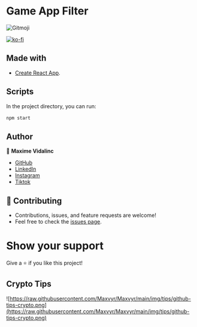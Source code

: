 # Game App Filter
<img src="https://img.shields.io/badge/gitmoji-%20😜%20😍-FFDD67.svg?style=flat-square" alt="Gitmoji">
</a>

[![ko-fi](https://ko-fi.com/img/githubbutton_sm.svg)](https://ko-fi.com/A0A72UVP8)

## Made with 
-  [Create React App](https://github.com/facebook/create-react-app).

## Scripts

In the project directory, you can run:

```zsh
npm start
```


## Author

:man: **Maxime Vidalinc**

- [GitHub](https://github.com/maxvyr)
- [LinkedIn](https://www.linkedin.com/in/maxime-vidalinc/)
- [Instagram](https://www.instagram.com/maxvyr_/)
- [Tiktok](https://www.tiktok.com/@maxvyr)

## 🤝 Contributing
- Contributions, issues, and feature requests are welcome!
- Feel free to check the [issues page](https://github.com/Maxvyr/simple-game-app/issues).

# Show your support
Give a ⭐ if you like this project!

## Crypto Tips
![https://raw.githubusercontent.com/Maxvyr/Maxvyr/main/img/tips/github-tips-crypto.png](https://raw.githubusercontent.com/Maxvyr/Maxvyr/main/img/tips/github-tips-crypto.png)